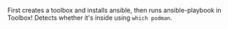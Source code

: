First creates a toolbox and installs ansible, then runs ansible-playbook in Toolbox! Detects whether it's inside using `which podman`.   
